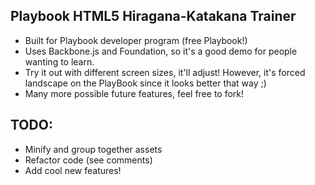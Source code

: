 Playbook HTML5 Hiragana-Katakana Trainer
---
* Built for Playbook developer program (free Playbook!)
* Uses Backbone.js and Foundation, so it's a good demo for people
  wanting to learn.
* Try it out with different screen sizes, it'll adjust! However, it's
  forced landscape on the PlayBook since it looks better that way ;)
* Many more possible future features, feel free to fork!

TODO:
---
* Minify and group together assets
* Refactor code (see comments)
* Add cool new features!
